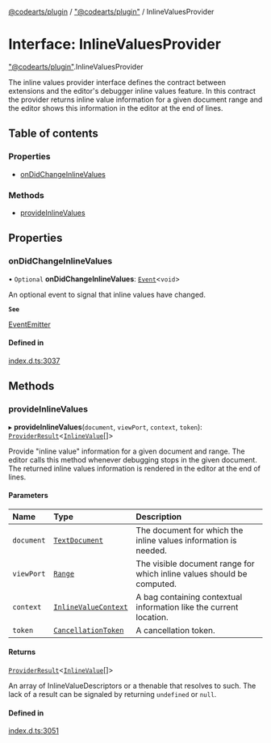 [@codearts/plugin](../README.md) / ["@codearts/plugin"](../modules/_codearts_plugin_.md) / InlineValuesProvider

# Interface: InlineValuesProvider

["@codearts/plugin"](../modules/_codearts_plugin_.md).InlineValuesProvider

The inline values provider interface defines the contract between extensions and the editor's debugger inline values feature.
In this contract the provider returns inline value information for a given document range
and the editor shows this information in the editor at the end of lines.

## Table of contents

### Properties

- [onDidChangeInlineValues](codearts_plugin_.InlineValuesProvider.md#ondidchangeinlinevalues)

### Methods

- [provideInlineValues](codearts_plugin_.InlineValuesProvider.md#provideinlinevalues)

## Properties

### onDidChangeInlineValues

• `Optional` **onDidChangeInlineValues**: [`Event`](codearts_plugin_.Event.md)<`void`\>

An optional event to signal that inline values have changed.

**`See`**

[EventEmitter](../classes/codearts_plugin_.EventEmitter.md)

#### Defined in

[index.d.ts:3037](https://github.com/xyz-fish/cloudide-plugin-api/blob/9927cd6/index.d.ts#L3037)

## Methods

### provideInlineValues

▸ **provideInlineValues**(`document`, `viewPort`, `context`, `token`): [`ProviderResult`](../modules/_codearts_plugin_.md#providerresult)<[`InlineValue`](../modules/_codearts_plugin_.md#inlinevalue)[]\>

Provide "inline value" information for a given document and range.
The editor calls this method whenever debugging stops in the given document.
The returned inline values information is rendered in the editor at the end of lines.

#### Parameters

| Name | Type | Description |
| :------ | :------ | :------ |
| `document` | [`TextDocument`](codearts_plugin_.TextDocument.md) | The document for which the inline values information is needed. |
| `viewPort` | [`Range`](../classes/codearts_plugin_.Range.md) | The visible document range for which inline values should be computed. |
| `context` | [`InlineValueContext`](codearts_plugin_.InlineValueContext.md) | A bag containing contextual information like the current location. |
| `token` | [`CancellationToken`](codearts_plugin_.CancellationToken.md) | A cancellation token. |

#### Returns

[`ProviderResult`](../modules/_codearts_plugin_.md#providerresult)<[`InlineValue`](../modules/_codearts_plugin_.md#inlinevalue)[]\>

An array of InlineValueDescriptors or a thenable that resolves to such. The lack of a result can be
signaled by returning `undefined` or `null`.

#### Defined in

[index.d.ts:3051](https://github.com/xyz-fish/cloudide-plugin-api/blob/9927cd6/index.d.ts#L3051)
